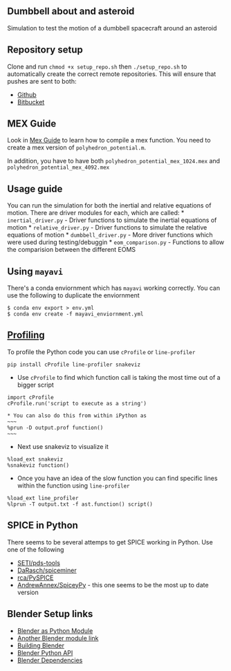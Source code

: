 ## Dumbbell about and asteroid

Simulation to test the motion of a dumbbell spacecraft around an asteroid

## Repository setup

Clone and run `chmod +x setup_repo.sh` then `./setup_repo.sh` to automatically create the correct remote repositories. 
This will ensure that pushes are sent to both:

* [Github](https://github.com/skulumani/asteroid_dumbbell)
* [Bitbucket](https://bitbucket.org/shankarkulumani/asteroid_dumbbell)

## MEX Guide

Look in [Mex Guide](./docs/mex_guide.md) to learn how to compile a mex function.
You need to create a mex version of `polyhedron_potential.m`. 

In addition, you have to have both `polyhedron_potential_mex_1024.mex` and `polyhedron_potential_mex_4092.mex`

## Usage guide

You can run the simulation for both the inertial and relative equations of motion. 
There are driver modules for each, which are called:
    * `inertial_driver.py` - Driver functions to simulate the inertial equations of motion
    * `relative_driver.py` - Driver functions to simulate the relative equations of motion
    * `dumbbell_driver.py` - More driver functions which were used during testing/debuggin
    * `eom_comparison.py` - Functions to allow the comparision between the different EOMS

## Using `mayavi`

There's a conda enviornment which has `mayavi` working correctly.
You can use the following to duplicate the enviornment
~~~
$ conda env export > env.yml
$ conda env create -f mayavi_enviornment.yml
~~~

## [Profiling](https://github.com/barbagroup/numba_tutorial_scipy2016/blob/master/notebooks/01.When.where.to.use.Numba.ipynb)

To profile the Python code you can use `cProfile` or `line-profiler`
~~~
pip install cProfile line-profiler snakeviz
~~~

* Use `cProfile` to find which function call is taking the most time out of a bigger script
~~~
import cProfile
cProfile.run('script to execute as a string')
~~~
    * You can also do this from within iPython as
    ~~~
    %prun -D output.prof function()
    ~~~
* Next use snakeviz to visualize it
~~~
%load_ext snakeviz
%snakeviz function()
~~~
* Once you have an idea of the slow function you can find specific lines within the function 
using `line-profiler`
~~~
%load_ext line_profiler
%lprun -T output.txt -f ast.function() script()
~~~

## SPICE in Python

There seems to be several attemps to get SPICE working in Python.
Use one of the following

* [SETI/pds-tools](https://github.com/SETI/pds-tools)
* [DaRasch/spiceminer](https://github.com/DaRasch/spiceminer)
* [rca/PySPICE](https://github.com/DaRasch/spiceminer)
* [AndrewAnnex/SpiceyPy](https://github.com/AndrewAnnex/SpiceyPy) - this one seems to be the most up to date version

## Blender Setup links

* [Blender as Python Module](https://wiki.blender.org/index.php/User:Ideasman42/BlenderAsPyModule)
* [Another Blender module link](https://gist.github.com/alexlee-gk/3790bf5916649082d9d6)
* [Building Blender](https://wiki.blender.org/index.php/Dev:Doc/Building_Blender/Linux/Ubuntu/CMake)
* [Blender Python API](https://docs.blender.org/api/blender_python_api_current/info_quickstart.html)
* [Blender Dependencies](https://wiki.blender.org/index.php/Dev:Doc/Building_Blender/Linux/Dependencies_From_Source)

